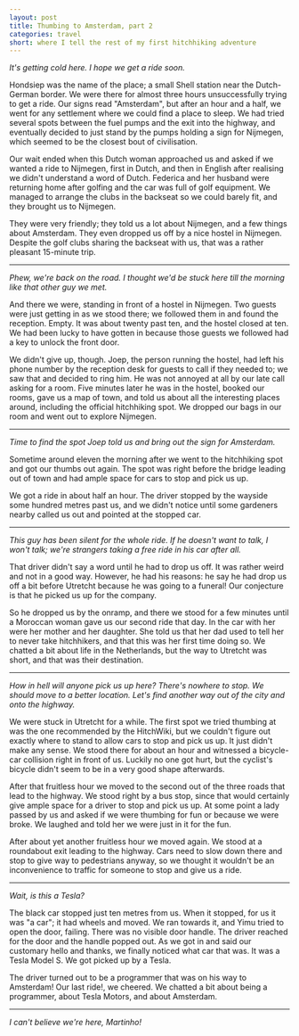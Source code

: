 ```yaml
---
layout: post
title: Thumbing to Amsterdam, part 2
categories: travel
short: where I tell the rest of my first hitchhiking adventure
---
```


*It's getting cold here. I hope we get a ride soon.*

Hondsiep was the name of the place; a small Shell station near the Dutch-German
border. We were there for almost three hours unsuccessfully trying to get a
ride. Our signs read "Amsterdam", but after an hour and a half, we went for any
settlement where we could find a place to sleep. We had tried several spots
between the fuel pumps and the exit into the highway, and eventually decided to
just stand by the pumps holding a sign for Nijmegen, which seemed to be the
closest bout of civilisation.

Our wait ended when this Dutch woman approached us and asked if we wanted a
ride to Nijmegen, first in Dutch, and then in English after realising we didn't
understand a word of Dutch. Federica and her husband were returning home after
golfing and the car was full of golf equipment. We managed to arrange the clubs
in the backseat so we could barely fit, and they brought us to Nijmegen.

They were very friendly; they told us a lot about Nijmegen, and a few things
about Amsterdam. They even dropped us off by a nice hostel in Nijmegen. Despite
the golf clubs sharing the backseat with us, that was a rather pleasant
15-minute trip.

---

*Phew, we're back on the road. I thought we'd be stuck here till the morning
like that other guy we met.*

And there we were, standing in front of a hostel in Nijmegen. Two guests were
just getting in as we stood there; we followed them in and found the reception.
Empty. It was about twenty past ten, and the hostel closed at ten. We had been
lucky to have gotten in because those guests we followed had a key to unlock the
front door.

We didn't give up, though. Joep, the person running the hostel, had left his
phone number by the reception desk for guests to call if they needed to; we saw
that and decided to ring him. He was not annoyed at all by our late call asking
for a room. Five minutes later he was in the hostel, booked our rooms, gave us a
map of town, and told us about all the interesting places around, including the
official hitchhiking spot. We dropped our bags in our room and went out to
explore Nijmegen.

---

*Time to find the spot Joep told us and bring out the sign for Amsterdam.*

Sometime around eleven the morning after we went to the hitchhiking spot and
got our thumbs out again. The spot was right before the bridge leading out of
town and had ample space for cars to stop and pick us up.

We got a ride in about half an hour. The driver stopped by the wayside some
hundred metres past us, and we didn't notice until some gardeners nearby called
us out and pointed at the stopped car.

---

*This guy has been silent for the whole ride. If he doesn't want to talk, I
won't talk; we're strangers taking a free ride in his car after all.*

That driver didn't say a word until he had to drop us off. It was rather weird
and not in a good way. However, he had his reasons: he say he had drop us off a
bit before Utretcht because he was going to a funeral! Our conjecture is that he
picked us up for the company.

So he dropped us by the onramp, and there we stood for a few minutes until a
Moroccan woman gave us our second ride that day. In the car with her were her
mother and her daughter. She told us that her dad used to tell her to never take
hitchhikers, and that this was her first time doing so. We chatted a bit about
life in the Netherlands, but the way to Utretcht was short, and that was their
destination.

---

*How in hell will anyone pick us up here? There's nowhere to stop. We should
move to a better location. Let's find another way out of the city and onto the
highway.*

We were stuck in Utretcht for a while. The first spot we tried thumbing at was
the one recommended by the HitchWiki, but we couldn't figure out exactly where
to stand to allow cars to stop and pick us up. It just didn't make any sense. We
stood there for about an hour and witnessed a bicycle-car collision right in
front of us. Luckily no one got hurt, but the cyclist's bicycle didn't seem to
be in a very good shape afterwards.

After that fruitless hour we moved to the second out of the three roads that
lead to the highway. We stood right by a bus stop, since that would certainly
give ample space for a driver to stop and pick us up. At some point a lady
passed by us and asked if we were thumbing for fun or because we were broke. We
laughed and told her we were just in it for the fun.

After about yet another fruitless hour we moved again. We stood at a roundabout
exit leading to the highway. Cars need to slow down there and stop to give way
to pedestrians anyway, so we thought it wouldn't be an inconvenience to traffic
for someone to stop and give us a ride.

---

*Wait, is this a Tesla?*

The black car stopped just ten metres from us.  When it stopped, for us it was
"a car"; it had wheels and moved.  We ran towards it, and Yimu tried to open the
door, failing. There was no visible door handle. The driver reached for the door
and the handle popped out. As we got in and said our customary hello and thanks,
we finally noticed what car that was. It was a Tesla Model S. We got picked up
by a Tesla.

The driver turned out to be a programmer that was on his way to Amsterdam! Our
last ride!, we cheered. We chatted a bit about being a programmer, about Tesla
Motors, and about Amsterdam.

---

*I can't believe we're here, Martinho!*

